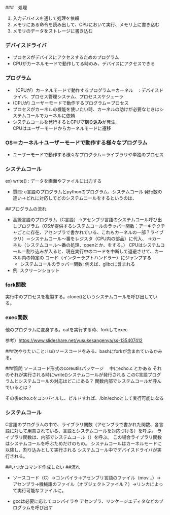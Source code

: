###　処理


1. 入力デバイスを通して処理を依頼
2. メモリにある命令を読み出して、CPUにおいて実行、メモリ上に書き込む
3. メモリのデータをストレージに書き込む

### デバイスドライバ
* プロセスがデバイスにアクセスするためのプログラム
* CPUがカーネルモードで動作してる時のみ、デバイスにアクセスできる

### プログラム
* （CPUが）カーネルモードで動作するプログラム＝カーネル
　: デバイスドライバ、プロセス管理システム、プロセススケジューラ
*  (CPUが) ユーザーモードで動作するプログラム＝プロセス
  * プロセスがカーネルの機能を使いたい時、カーネルの助けが必要なときはシステムコールでカーネルに依頼
  * システムコールを発行するとCPUで<b>割り込み</b>が発生,<br>
  CPUはユーザーモードからカーネルモードに遷移


### OS＝カーネル＋ユーザーモードで動作する様々なプログラム
* ユーザーモードで動作する様々なプログラム＝ライブラリや単独のプロセス

### システムコール
ex) write() : データを画面やファイルに出力する
* 質問: c言語のプログラムとpythonのプログラム、システムコール
発行数の違い→どれに対応してどのシステムコールをするというのは、

##プログラムの流れ
* 高級言語のプログラム（C言語）→アセンブリ言語のシステムコール呼び出しプログラム（OSが提供するシステムコールのラッパー関数：アーキテクチャごとに存在、アセンブラで書かれている、これもカーネルの一部？ライブラリ）＝システムコール〜番をレジスタ（CPU内の部品）に代入、
→カーネル（システムコール〜番の処理、openとか、をする。）
CPUはシステムコール＝割り込みが入ると、現在実行中のコードを中断して退避させて、カーネル内の特定の
コード（インターラプトハンドラー）にジャンプする
  * システムコールのラッパー関数: 例えば、glibcに含まれる
* 例: スクリーンショット

### fork関数
実行中のプロセスを複製する。clone()というシステムコールを呼び出している。

### exec関数
他のプログラムに変身する。catを実行する時、forkしてexec

参考）https://www.slideshare.net/yusukesangenya/ss-135407412

###次やりたいこと: lsのソースコードをみる、bashにforkが含まれているかみる。

###質問
ソースコード形式のcoreutilsパッケージ　
中にecho.c とかある
それのそれが実行される時にwrite()システムコールが発行される
このC言語プログラムとシステムコールの対応はどこにある？
関数内部でシステムコールが呼んでいるとは？

その後echo.cをコンパイルし、ビルドすれば、/bin/echoとして実行可能になる

### システムコール
C言語のプログラムの中で、ライブラリ関数（アセンブラで書かれた関数、各言語に対して用意されている、言語とシステムコールを対応づける）を呼ぶ。
ライブラリ関数は、内部でシステムコール（）を呼ぶ。
この場合ライブラリ関数はシステムコールを呼ぶためだけのもの。
システムコールはカーネルモードに以降し、割り込みとして実行される
システムコール中でデバイスドライバが実行される。


##いつかコマンド作成したい
##流れ
* ソースコード（C）→コンパイラ→アセンブリ言語のファイル（mov...）→アセンブラ→機械語のファイル（オブジェクトファイル？）→リンカによって実行可能なファイルに。

* gccは必要に応じてコンパイラや アセンブラ、リンケージエディタなどのプログラムを呼び出す



　
